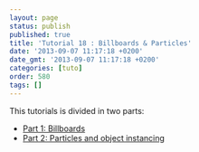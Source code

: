 ```yaml
---
layout: page
status: publish
published: true
title: 'Tutorial 18 : Billboards & Particles'
date: '2013-09-07 11:17:18 +0200'
date_gmt: '2013-09-07 11:17:18 +0200'
categories: [tuto]
order: 580
tags: []
---
```

This tutorials is divided in two parts:

- [Part 1: Billboards](billboards)
- [Part 2: Particles and object instancing](particles-instancing)
